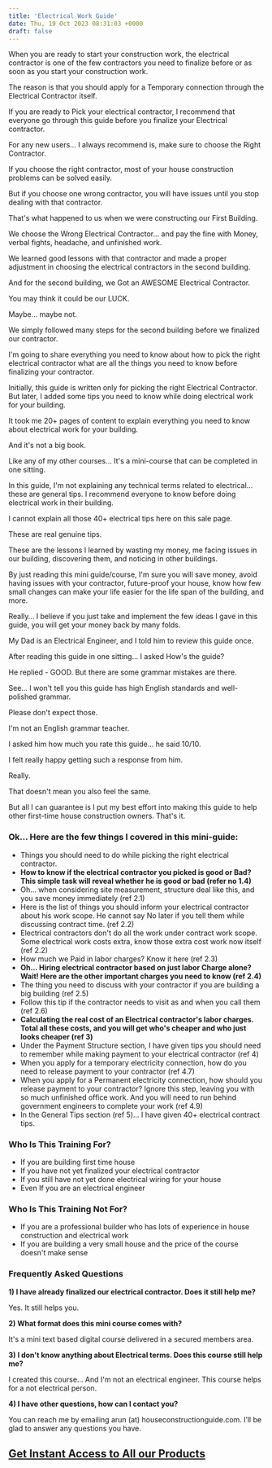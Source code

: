 ```yaml
---
title: 'Electrical Work Guide'
date: Thu, 19 Oct 2023 08:31:03 +0000
draft: false
---
```


When you are ready to start your construction work, the electrical contractor is one of the few contractors you need to finalize before or as soon as you start your construction work.

The reason is that you should apply for a Temporary connection through the Electrical Contractor itself.

If you are ready to Pick your electrical contractor, I recommend that everyone go through this guide before you finalize your Electrical contractor.

For any new users… I always recommend is, make sure to choose the Right Contractor.

If you choose the right contractor, most of your house construction problems can be solved easily.

But if you choose one wrong contractor, you will have issues until you stop dealing with that contractor.

That's what happened to us when we were constructing our First Building.

We choose the Wrong Electrical Contractor… and pay the fine with Money, verbal fights, headache, and unfinished work.

We learned good lessons with that contractor and made a proper adjustment in choosing the electrical contractors in the second building.

And for the second building, we Got an AWESOME Electrical Contractor.

You may think it could be our LUCK.

Maybe… maybe not.

We simply followed many steps for the second building before we finalized our contractor.

I'm going to share everything you need to know about how to pick the right electrical contractor what are all the things you need to know before finalizing your contractor.

Initially, this guide is written only for picking the right Electrical Contractor. But later, I added some tips you need to know while doing electrical work for your building.

It took me 20+ pages of content to explain everything you need to know about electrical work for your building.

And it's not a big book.

Like any of my other courses… It's a mini-course that can be completed in one sitting.

In this guide, I'm not explaining any technical terms related to electrical… these are general tips. I recommend everyone to know before doing electrical work in their building.

I cannot explain all those 40+ electrical tips here on this sale page.

These are real genuine tips.

These are the lessons I learned by wasting my money, me facing issues in our building, discovering them, and noticing in other buildings.

By just reading this mini guide/course, I'm sure you will save money, avoid having issues with your contractor, future-proof your house, know how few small changes can make your life easier for the life span of the building, and more.

Really… I believe if you just take and implement the few ideas I gave in this guide, you will get your money back by many folds.

My Dad is an Electrical Engineer, and I told him to review this guide once.

After reading this guide in one sitting… I asked How's the guide?

He replied - GOOD. But there are some grammar mistakes are there.

See… I won't tell you this guide has high English standards and well-polished grammar.

Please don't expect those.

I'm not an English grammar teacher.

I asked him how much you rate this guide… he said 10/10.

I felt really happy getting such a response from him.

Really.

That doesn't mean you also feel the same.

But all I can guarantee is I put my best effort into making this guide to help other first-time house construction owners. That's it.

### Ok... Here are the few things I covered in this mini-guide:

*   Things you should need to do while picking the right electrical contractor.
*   **How to know if the electrical contractor you picked is good or Bad? This simple task will reveal whether he is good or bad (refer no 1.4)**
*   Oh… when considering site measurement, structure deal like this, and you save money immediately (ref 2.1)
*   Here is the list of things you should inform your electrical contractor about his work scope. He cannot say No later if you tell them while discussing contract time. (ref 2.2)
*   Electrical contractors don't do all the work under contract work scope. Some electrical work costs extra, know those extra cost work now itself (ref 2.2)
*   How much we Paid in labor charges? Know it here (ref 2.3)
*   **Oh… Hiring electrical contractor based on just labor Charge alone? Wait! Here are the other important charges you need to know (ref 2.4)**
*   The thing you need to discuss with your contractor if you are building a big building (ref 2.5)
*   Follow this tip if the contractor needs to visit as and when you call them (ref 2.6)
*   **Calculating the real cost of an Electrical contractor's labor charges. Total all these costs, and you will get who's cheaper and who just looks cheaper (ref 3)**
*   Under the Payment Structure section, I have given tips you should need to remember while making payment to your electrical contractor (ref 4)
*   When you apply for a temporary electricity connection, how do you need to release payment to your contractor (ref 4.7)
*   When you apply for a Permanent electricity connection, how should you release payment to your contractor? Ignore this step, leaving you with so much unfinished office work. And you will need to run behind government engineers to complete your work (ref 4.9)
*   In the General Tips section (ref 5)… I have given 40+ electrical contract tips.

### Who Is This Training For?

*   If you are building first time house
*   If you have not yet finalized your electrical contractor
*   If you still have not yet done electrical wiring for your house
*   Even If you are an electrical engineer

### Who Is This Training Not For?

*   If you are a professional builder who has lots of experience in house construction and electrical work
*   If you are building a very small house and the price of the course doesn't make sense


### Frequently Asked Questions

**1) I have already finalized our electrical contractor. Does it still help me?**

Yes. It still helps you.

**2) What format does this mini course comes with?**

It's a mini text based digital course delivered in a secured members area. 

**3) I don't know anything about Electrical terms. Does this course still help me?**

I created this course… And I'm not an electrical engineer. This course helps for a not electrical person.

**4) I have other questions, how can I contact you?**

You can reach me by emailing arun (at) houseconstructionguide.com. I’ll be glad to answer any questions you have.

## [Get Instant Access to All our Products](https://houseconstructionguide.com/products/#all-access-pass)